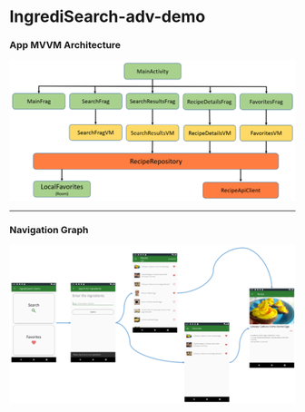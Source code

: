 # IngrediSearch-adv-demo

### App MVVM Architecture

<img src="figs/MVVMarchitecture.png" width="800px" alt="MVVMarchitecture" />

***

### Navigation Graph

<img src="figs/navigation.png" width="1000px" alt="navigation" />
